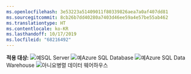 ```yaml
---
ms.openlocfilehash: 3e53223a51409011f80339826aea7a0af407dd81
ms.sourcegitcommit: 8cb26b7dd40280a7403d46ee59a4e57be55ab462
ms.translationtype: HT
ms.contentlocale: ko-KR
ms.lasthandoff: 10/17/2019
ms.locfileid: "68216492"
---
```

<Token>**적용 대상:** ![예](media/yes.png)SQL Server ![예](media/yes.png)Azure SQL Database ![예](media/yes.png)Azure SQL Data Warehouse ![아니요](media/no.png)병렬 데이터 웨어하우스 </Token>

